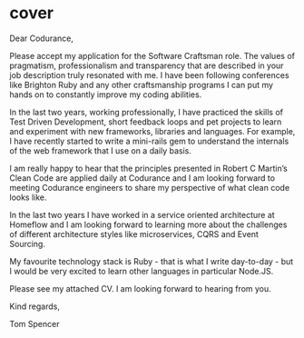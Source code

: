 # cover

Dear Codurance,

Please accept my application for the Software Craftsman role. The values of pragmatism, professionalism and transparency that are described in your job description truly resonated with me. I have been following conferences like Brighton Ruby and any other craftsmanship programs I can put my hands on to constantly improve my coding abilities.

In the last two years, working professionally, I have practiced the skills of Test Driven Development, short feedback loops and pet projects to learn and experiment with new frameworks, libraries and languages. For example, I have recently started to write a mini-rails gem to understand the internals of the web framework that I use on a daily basis.

I am really happy to hear that the principles presented in Robert C Martin’s Clean Code are applied daily at Codurance and I am looking forward to meeting Codurance engineers to share my perspective of what clean code looks like.

In the last two years I have worked in a service oriented architecture at Homeflow and I am looking forward to learning more about the challenges of different architecture styles like microservices, CQRS and Event Sourcing.

My favourite technology stack is Ruby - that is what I write day-to-day -  but I would be very excited to learn other languages in particular Node.JS.

Please see my attached CV. I am looking forward to hearing from you.

Kind regards,


Tom Spencer
